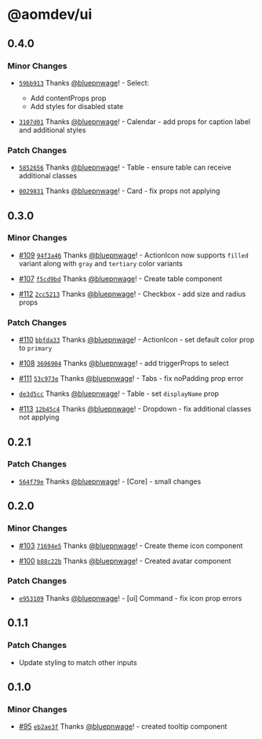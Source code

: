 # @aomdev/ui

## 0.4.0

### Minor Changes

- [`59bb913`](https://github.com/Active-Outre-Mer-Dev/aom/commit/59bb9137ac62f6ed1f0b0756ac09f6567c4e8e26) Thanks [@bluepnwage](https://github.com/bluepnwage)! - Select:

  - Add contentProps prop
  - Add styles for disabled state

- [`3107d01`](https://github.com/Active-Outre-Mer-Dev/aom/commit/3107d01348630bc6ed41a13dd7b3d10a105271d3) Thanks [@bluepnwage](https://github.com/bluepnwage)! - Calendar - add props for caption label and additional styles

### Patch Changes

- [`5852656`](https://github.com/Active-Outre-Mer-Dev/aom/commit/5852656ae3ee93d4260c9fad90ad3bfa67d70494) Thanks [@bluepnwage](https://github.com/bluepnwage)! - Table - ensure table can receive additional classes

- [`0029831`](https://github.com/Active-Outre-Mer-Dev/aom/commit/002983112fafb164d587f1c03049350adf2f0232) Thanks [@bluepnwage](https://github.com/bluepnwage)! - Card - fix props not applying

## 0.3.0

### Minor Changes

- [#109](https://github.com/Active-Outre-Mer-Dev/aom/pull/109) [`94f3a46`](https://github.com/Active-Outre-Mer-Dev/aom/commit/94f3a46df1ea80c0ec611aeb11aff83b43864273) Thanks [@bluepnwage](https://github.com/bluepnwage)! - ActionIcon now supports `filled` variant along with `gray` and `tertiary` color variants

- [#107](https://github.com/Active-Outre-Mer-Dev/aom/pull/107) [`f5cd9bd`](https://github.com/Active-Outre-Mer-Dev/aom/commit/f5cd9bd6925c65d19d8970b25e0d6968b423f210) Thanks [@bluepnwage](https://github.com/bluepnwage)! - Create table component

- [#112](https://github.com/Active-Outre-Mer-Dev/aom/pull/112) [`2cc5213`](https://github.com/Active-Outre-Mer-Dev/aom/commit/2cc5213a600548570b53d6f6891500066f29f4be) Thanks [@bluepnwage](https://github.com/bluepnwage)! - Checkbox - add size and radius props

### Patch Changes

- [#110](https://github.com/Active-Outre-Mer-Dev/aom/pull/110) [`bbfda33`](https://github.com/Active-Outre-Mer-Dev/aom/commit/bbfda330392885759ad86444a80fe1e4c47c288d) Thanks [@bluepnwage](https://github.com/bluepnwage)! - ActionIcon - set default color prop to `primary`

- [#108](https://github.com/Active-Outre-Mer-Dev/aom/pull/108) [`3696904`](https://github.com/Active-Outre-Mer-Dev/aom/commit/36969041f3188e8ff552953b06cff3c697479049) Thanks [@bluepnwage](https://github.com/bluepnwage)! - add triggerProps to select

- [#111](https://github.com/Active-Outre-Mer-Dev/aom/pull/111) [`53c973e`](https://github.com/Active-Outre-Mer-Dev/aom/commit/53c973e5b0ca1cab62395779402c3503c4ed894d) Thanks [@bluepnwage](https://github.com/bluepnwage)! - Tabs - fix noPadding prop error

- [`de3d5cc`](https://github.com/Active-Outre-Mer-Dev/aom/commit/de3d5ccca6807267e0cd2e8eb63458297e330475) Thanks [@bluepnwage](https://github.com/bluepnwage)! - Table - set `displayName` prop

- [#113](https://github.com/Active-Outre-Mer-Dev/aom/pull/113) [`12b45c4`](https://github.com/Active-Outre-Mer-Dev/aom/commit/12b45c4f5ee164f750a1b8e2a9227c93decc464d) Thanks [@bluepnwage](https://github.com/bluepnwage)! - Dropdown - fix additional classes not applying

## 0.2.1

### Patch Changes

- [`564f79e`](https://github.com/Active-Outre-Mer-Dev/aom/commit/564f79ec8868c8681d0da45d9acb63cf43cf2401) Thanks [@bluepnwage](https://github.com/bluepnwage)! - [Core] - small changes

## 0.2.0

### Minor Changes

- [#103](https://github.com/Active-Outre-Mer-Dev/aom/pull/103) [`71694e5`](https://github.com/Active-Outre-Mer-Dev/aom/commit/71694e555c6a4468f809c529231eda922661fbf8) Thanks [@bluepnwage](https://github.com/bluepnwage)! - Create theme icon component

- [#100](https://github.com/Active-Outre-Mer-Dev/aom/pull/100) [`b88c22b`](https://github.com/Active-Outre-Mer-Dev/aom/commit/b88c22b92c2c7460c80f4f03c2089e9d1d88dece) Thanks [@bluepnwage](https://github.com/bluepnwage)! - Created avatar component

### Patch Changes

- [`e953109`](https://github.com/Active-Outre-Mer-Dev/aom/commit/e953109d37c8f636cb035ea8593c52a2ea3aaa35) Thanks [@bluepnwage](https://github.com/bluepnwage)! - [ui] Command - fix icon prop errors

## 0.1.1

### Patch Changes

- Update styling to match other inputs

## 0.1.0

### Minor Changes

- [#95](https://github.com/Active-Outre-Mer-Dev/aom/pull/95) [`eb2ae3f`](https://github.com/Active-Outre-Mer-Dev/aom/commit/eb2ae3f6d268d6461d70101efa0c972a74b4f814) Thanks [@bluepnwage](https://github.com/bluepnwage)! - created tooltip component
